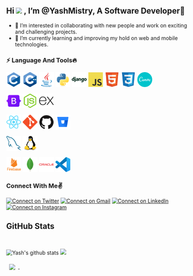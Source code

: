 ## Hi <img src="https://github.com/TheDudeThatCode/TheDudeThatCode/blob/master/Assets/Hi.gif" width="29px"> , I’m @YashMistry, A Software Developer🤎
- 👀 I’m interested in collaborating with new people and work on exciting and challenging projects.
- 🌱 I’m currently learning and improving my hold on web and mobile technologies.


### :zap: Language And Tools🔥

<p align="left">
  <code><img src="https://github.com/devicons/devicon/blob/master/icons/c/c-original.svg" alt="C" width="40" height="40"/></code>
  <code><img src="https://github.com/devicons/devicon/blob/master/icons/cplusplus/cplusplus-original.svg" alt="C++" width="40" height="40"/></code>
  <code><img src="https://github.com/devicons/devicon/blob/master/icons/java/java-original.svg" alt="Java" width="40" height="40"/></code> 
  <code><img src="https://github.com/devicons/devicon/blob/master/icons/python/python-original.svg" alt="python" width="40" height="40"/></code>  
   <code><img src="https://github.com/devicons/devicon/blob/master/icons/django/django-plain-wordmark.svg" alt="django" width="40" height="40"/></code> 
  <code><img src="https://github.com/devicons/devicon/blob/master/icons/javascript/javascript-original.svg" alt="JavaScript" width="40" height="40"/></code>
  <code><img src="https://github.com/devicons/devicon/blob/master/icons/html5/html5-original.svg" alt="html5" height="40"/></code> 
  <code><img src="https://github.com/devicons/devicon/blob/master/icons/css3/css3-original.svg" alt="css3" height="40"/></code>
  <code><img src="https://github.com/devicons/devicon/blob/master/icons/canva/canva-original.svg" alt="canva" height="40"/></code>
  
  
   <code><img src="https://github.com/devicons/devicon/blob/master/icons/bootstrap/bootstrap-original.svg" alt="bootstrap" width="40" height="40"/></code> 
  <code><img src="https://github.com/devicons/devicon/blob/master/icons/nodejs/nodejs-original.svg" alt="nodejs" width="40" height="40"/></code> 
  <code><img src="https://github.com/devicons/devicon/blob/master/icons/express/express-original.svg" alt="express" width="40" height="40"/></code> 
  
<code><img src="https://github.com/devicons/devicon/blob/master/icons/react/react-original.svg" alt="react" width="40" height="40"/></code> 
  <code><img src="https://github.com/devicons/devicon/blob/master/icons/git/git-original.svg" alt="git" width="40" height="40"/></code> 
  <code><img src="https://github.com/devicons/devicon/blob/master/icons/github/github-original.svg" alt="github" width="40" height="40"/></code>
  <code><img src="https://github.com/devicons/devicon/blob/master/icons/bitbucket/bitbucket-original.svg" alt="bitbucket" width="40" height="40"/></code>
  
  
  <code><img src="https://github.com/devicons/devicon/blob/master/icons/mysql/mysql-original.svg" alt="mysql" width="40" height="40"/></code>
  <code><img src="https://github.com/devicons/devicon/blob/master/icons/linux/linux-original.svg" alt="Linux" width="40" height="40"/></code>
  
  <code><img src="https://github.com/devicons/devicon/blob/master/icons/firebase/firebase-plain-wordmark.svg" alt="firebase" width="40" height="40"/></code>
  <code><img src="https://github.com/devicons/devicon/blob/master/icons/mongodb/mongodb-original.svg" alt="mongodb" width="40" height="40"/></code>
  <code><img src="https://github.com/devicons/devicon/blob/master/icons/oracle/oracle-original.svg" alt="oracle" width="40" height="40"/></code>
  <code><img src="https://github.com/devicons/devicon/blob/master/icons/vscode/vscode-original.svg" alt="vscode" width="40" height="40"/></code>
  
</p>

### Connect With Me✌️

[![Connect on Twitter](https://img.shields.io/badge/--Twitter?label=Twitter&logo=Twitter&style=social)](https://twitter.com/Yashms25)
[![Connect on Gmail](https://img.shields.io/badge/--Gmail?label=Gmail&logo=Gmail&style=social)](mailto:yashmistry614@gmail.com)
[![Connect on LinkedIn](https://img.shields.io/badge/--linkedin?label=LinkedIn&logo=LinkedIn&style=social)](https://www.linkedin.com/in/yash-mistry-a231a521a/)
[![Connect on Instagram](https://img.shields.io/badge/--Instagram?label=Instagram&logo=Instagram&style=social)](https://www.instagram.com/yashms25/)




## GitHub Stats

<br>

![Yash's github stats](https://github-readme-stats.vercel.app/api?username=yashms25&show_icons=true&hide_border=true)
<img width="48%" src="https://github-readme-streak-stats.herokuapp.com/?user=yashms25"/>

<a href="https://github.com/yashms25">
  <img align="center" style="margin:0.5rem;" src="https://github-readme-stats.vercel.app/api/top-langs/?username=yashms25&hide=html,css&title_color=ffffff&text_color=c9cacc&icon_color=4AB197&bg_color=1A2B34" />
</a>
<span>	&nbsp; 	&nbsp;</span>
<br>
<br>


<br>
<br>

<br/>


